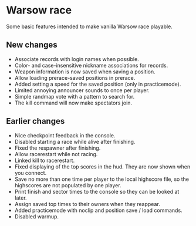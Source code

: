 # Warsow race

Some basic features intended to make vanilla Warsow race playable.

## New changes

* Associate records with login names when possible.
* Color- and case-insensitive nickname associations for records.
* Weapon information is now saved when saving a position.
* Allow loading prerace-saved positions in prerace.
* Added setting a speed for the saved position (only in practicemode).
* Limited annoying announcer sounds to once per player.
* Simple randmap vote with a pattern to search for.
* The kill command will now make spectators join.

## Earlier changes

* Nice checkpoint feedback in the console.
* Disabled starting a race while alive after finishing.
* Fixed the respawner after finishing.
* Allow racerestart while not racing.
* Linked kill to racerestart.
* Fixed displaying of the top scores in the hud. They are now shown when you
  connect.
* Save no more than one time per player to the local highscore file, so the
  highscores are not populated by one player.
* Print finish and sector times to the console so they can be looked at later.
* Assign saved top times to their owners when they reappear.
* Added practicemode with noclip and position save / load commands.
* Disabled warmup.
